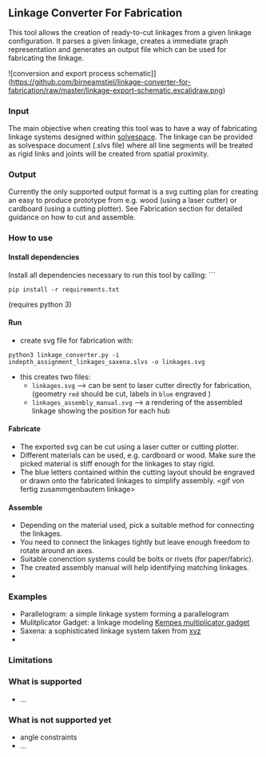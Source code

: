 ## Linkage Converter For Fabrication
This tool allows the creation of ready-to-cut linkages from a given linkage configuration. It parses a given linkage, creates a immediate graph representation and generates an output file which can be used for fabricating the linkage.

![conversion and export process schematic]](https://github.com/birneamstiel/linkage-converter-for-fabrication/raw/master/linkage-export-schematic.excalidraw.png)

### Input
The main objective when creating this tool was to have a way of fabricating linkage systems designed within [solvespace](solvespace.com). The linkage can be provided as solvespace document (.slvs file) where all line segments will be treated as rigid links and joints will be created from spatial proximity.

### Output
Currently the only supported output format is a svg cutting plan for creating an easy to produce prototype from e.g. wood (using a laser cutter) or cardboard (using a cutting plotter). See Fabrication section for detailed guidance on how to cut and assemble.

### How to use
#### Install dependencies
Install all dependencies necessary to run this tool by calling: ```
```
pip install -r requirements.txt
```
(requires python 3)

#### Run
* create svg file for fabrication with:
```
python3 linkage_converter.py -i indepth_assignment_linkages_saxena.slvs -o linkages.svg
```
* this creates two files:
  * `linkages.svg` --> can be sent to laser cutter directly for fabrication, (geometry `red` should be cut, labels in `blue` engraved )
  * `linkages_assembly_manual.svg` --> a rendering of the assembled linkage showing the position for each hub

#### Fabricate
* The exported svg can be cut using a laser cutter or cutting plotter.
* Different materials can be used, e.g. cardboard or wood. Make sure the picked material is stiff enough for the linkages to stay rigid.
* The blue letters contained within the cutting layout should be engraved or drawn onto the fabricated linkages to simplify assembly.
\<gif von fertig zusammgenbautem linkage\>

#### Assemble
* Depending on the  material used, pick a suitable method for connecting the linkages.
* You need to connect the linkages tightly but leave enough freedom to rotate around an axes.
* Suitable conenction systems could be bolts or rivets (for paper/fabric).
* The created assembly manual will help identifying matching linkages.
*

### Examples
* Parallelogram: a simple linkage system forming a  parallelogram 
* Mulitplicator Gadget: a linkage modeling [Kempes multiplicator gadget]()
* Saxena: a sophisticated linkage system taken from [xyz]()
* 
### Limitations
### What is supported
* ...
### What is not supported yet
* angle constraints
* ...
